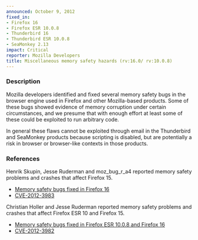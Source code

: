 ```yaml
---
announced: October 9, 2012
fixed_in:
- Firefox 16
- Firefox ESR 10.0.8
- Thunderbird 16
- Thunderbird ESR 10.0.8
- SeaMonkey 2.13
impact: Critical
reporter: Mozilla Developers
title: Miscellaneous memory safety hazards (rv:16.0/ rv:10.0.8)
---
```


<h3>Description</h3>

<p>Mozilla developers identified and fixed several memory safety bugs in the
browser engine used in Firefox and other Mozilla-based products. Some of these
bugs showed evidence of memory corruption under certain circumstances, and we
presume that with enough effort at least some of these could be exploited to run
arbitrary code.</p>

<p>In general these flaws cannot be exploited through email in the Thunderbird
and SeaMonkey products because scripting is disabled, but are potentially a risk
in browser or browser-like contexts in those products.</p>


<h3>References</h3>

<p>Henrik Skupin, Jesse Ruderman and moz_bug_r_a4 reported memory safety
problems and crashes that affect Firefox 15.</p>
<ul>
  <li><a href="https://bugzilla.mozilla.org/buglist.cgi?bug_id=634444,790865,768313,&#10;762920">
          Memory safety bugs fixed in Firefox 16</a></li>
  <li><a href="http://cve.mitre.org/cgi-bin/cvename.cgi?name=CVE-2012-3983" class="ex-ref">CVE-2012-3983</a></li>
</ul>

<p>Christian Holler and Jesse Ruderman reported memory safety problems and
crashes that affect Firefox ESR 10 and Firefox 15.</p>

<ul>
  <li><a href="https://bugzilla.mozilla.org/buglist.cgi?bug_id=783502,794025,790856">
          Memory safety bugs fixed in Firefox ESR 10.0.8 and Firefox 16</a></li>
  <li><a href="http://cve.mitre.org/cgi-bin/cvename.cgi?name=CVE-2012-3982" class="ex-ref">CVE-2012-3982</a></li>
</ul>




